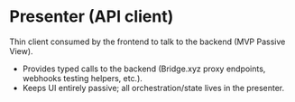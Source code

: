 # Presenter (API client)

Thin client consumed by the frontend to talk to the backend (MVP Passive View).

- Provides typed calls to the backend (Bridge.xyz proxy endpoints, webhooks testing helpers, etc.).
- Keeps UI entirely passive; all orchestration/state lives in the presenter.

